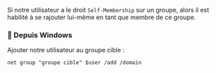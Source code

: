 Si notre utilisateur a le droit `Self-Membership` sur un groupe, alors il est habilité à se rajouter lui-même en tant que membre de ce groupe.

### 🍔 Depuis Windows

Ajouter notre utilisateur au groupe cible :

```
net group "groupe cible" $user /add /domain
```
